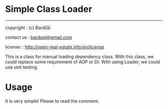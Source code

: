 # Simple Class Loader

----------------
copyright	:	(c) BardiQi

contact us	:	bardoqi@gmail.com 

license:	:	http://open-real-estate.info/en/license

This is a class for manual loading dependency class.
With this class, we could replace some requirement of AOP or DI.
With using Loader, we could use unit testing.

# Usage
It is very simple! Please to read the comment.

